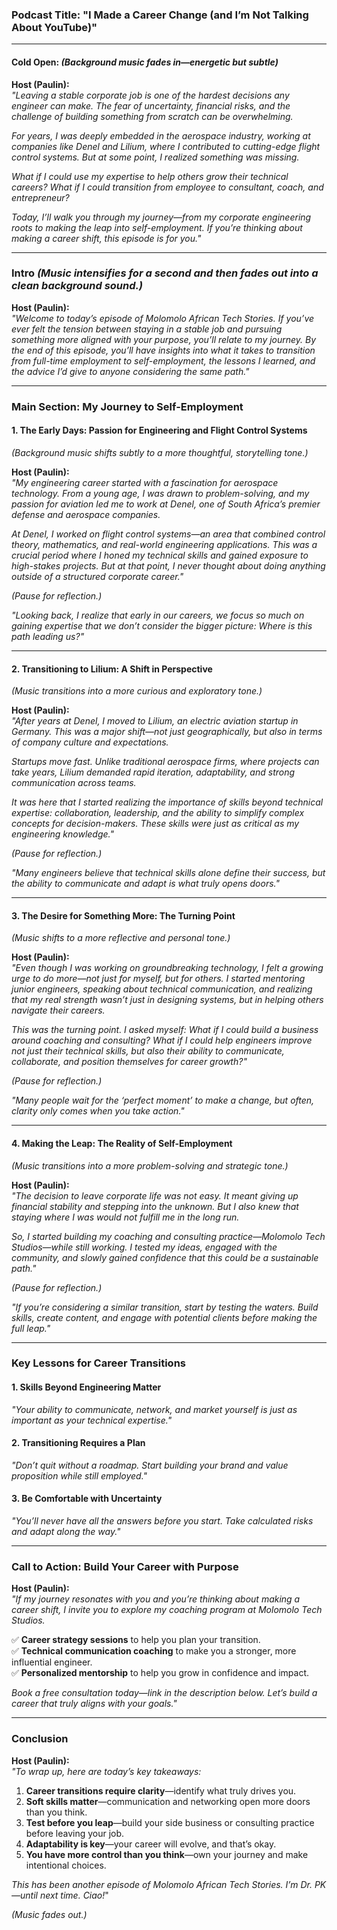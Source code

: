 ### **Podcast Title: "I Made a Career Change (and I’m Not Talking About YouTube)"**  

---

#### **Cold Open:** *(Background music fades in—energetic but subtle)*  

**Host (Paulin):**  
*"Leaving a stable corporate job is one of the hardest decisions any engineer can make. The fear of uncertainty, financial risks, and the challenge of building something from scratch can be overwhelming.*  

*For years, I was deeply embedded in the aerospace industry, working at companies like Denel and Lilium, where I contributed to cutting-edge flight control systems. But at some point, I realized something was missing.*  

*What if I could use my expertise to help others grow their technical careers? What if I could transition from employee to consultant, coach, and entrepreneur?*  

*Today, I’ll walk you through my journey—from my corporate engineering roots to making the leap into self-employment. If you’re thinking about making a career shift, this episode is for you."*  

---

### **Intro** *(Music intensifies for a second and then fades out into a clean background sound.)*  

**Host (Paulin):**  
*"Welcome to today’s episode of Molomolo African Tech Stories. If you’ve ever felt the tension between staying in a stable job and pursuing something more aligned with your purpose, you’ll relate to my journey. By the end of this episode, you’ll have insights into what it takes to transition from full-time employment to self-employment, the lessons I learned, and the advice I’d give to anyone considering the same path."*  

---

### **Main Section: My Journey to Self-Employment**  

#### **1. The Early Days: Passion for Engineering and Flight Control Systems**  
*(Background music shifts subtly to a more thoughtful, storytelling tone.)*  

**Host (Paulin):**  
*"My engineering career started with a fascination for aerospace technology. From a young age, I was drawn to problem-solving, and my passion for aviation led me to work at Denel, one of South Africa’s premier defense and aerospace companies.*  

*At Denel, I worked on flight control systems—an area that combined control theory, mathematics, and real-world engineering applications. This was a crucial period where I honed my technical skills and gained exposure to high-stakes projects. But at that point, I never thought about doing anything outside of a structured corporate career."*  

*(Pause for reflection.)*  

*"Looking back, I realize that early in our careers, we focus so much on gaining expertise that we don’t consider the bigger picture: Where is this path leading us?"*  

---

#### **2. Transitioning to Lilium: A Shift in Perspective**  
*(Music transitions into a more curious and exploratory tone.)*  

**Host (Paulin):**  
*"After years at Denel, I moved to Lilium, an electric aviation startup in Germany. This was a major shift—not just geographically, but also in terms of company culture and expectations.*  

*Startups move fast. Unlike traditional aerospace firms, where projects can take years, Lilium demanded rapid iteration, adaptability, and strong communication across teams.*  

*It was here that I started realizing the importance of skills beyond technical expertise: collaboration, leadership, and the ability to simplify complex concepts for decision-makers. These skills were just as critical as my engineering knowledge."*  

*(Pause for reflection.)*  

*"Many engineers believe that technical skills alone define their success, but the ability to communicate and adapt is what truly opens doors."*  

---

#### **3. The Desire for Something More: The Turning Point**  
*(Music shifts to a more reflective and personal tone.)*  

**Host (Paulin):**  
*"Even though I was working on groundbreaking technology, I felt a growing urge to do more—not just for myself, but for others. I started mentoring junior engineers, speaking about technical communication, and realizing that my real strength wasn’t just in designing systems, but in helping others navigate their careers.*  

*This was the turning point. I asked myself: What if I could build a business around coaching and consulting? What if I could help engineers improve not just their technical skills, but also their ability to communicate, collaborate, and position themselves for career growth?"*  

*(Pause for reflection.)*  

*"Many people wait for the ‘perfect moment’ to make a change, but often, clarity only comes when you take action."*  

---

#### **4. Making the Leap: The Reality of Self-Employment**  
*(Music transitions into a more problem-solving and strategic tone.)*  

**Host (Paulin):**  
*"The decision to leave corporate life was not easy. It meant giving up financial stability and stepping into the unknown. But I also knew that staying where I was would not fulfill me in the long run.*  

*So, I started building my coaching and consulting practice—Molomolo Tech Studios—while still working. I tested my ideas, engaged with the community, and slowly gained confidence that this could be a sustainable path."*  

*(Pause for reflection.)*  

*"If you’re considering a similar transition, start by testing the waters. Build skills, create content, and engage with potential clients before making the full leap."*  

---

### **Key Lessons for Career Transitions**  

#### **1. Skills Beyond Engineering Matter**  
*"Your ability to communicate, network, and market yourself is just as important as your technical expertise."*  

#### **2. Transitioning Requires a Plan**  
*"Don’t quit without a roadmap. Start building your brand and value proposition while still employed."*  

#### **3. Be Comfortable with Uncertainty**  
*"You’ll never have all the answers before you start. Take calculated risks and adapt along the way."*  

---

### **Call to Action: Build Your Career with Purpose**  

**Host (Paulin):**  
*"If my journey resonates with you and you’re thinking about making a career shift, I invite you to explore my coaching program at Molomolo Tech Studios.*  

✅ **Career strategy sessions** to help you plan your transition.  
✅ **Technical communication coaching** to make you a stronger, more influential engineer.  
✅ **Personalized mentorship** to help you grow in confidence and impact.  

*Book a free consultation today—link in the description below. Let’s build a career that truly aligns with your goals."*  

---

### **Conclusion**  

**Host (Paulin):**  
*"To wrap up, here are today’s key takeaways:*  

1. **Career transitions require clarity**—identify what truly drives you.  
2. **Soft skills matter**—communication and networking open more doors than you think.  
3. **Test before you leap**—build your side business or consulting practice before leaving your job.  
4. **Adaptability is key**—your career will evolve, and that’s okay.  
5. **You have more control than you think**—own your journey and make intentional choices.  

*This has been another episode of Molomolo African Tech Stories. I’m Dr. PK—until next time. Ciao!*"  

*(Music fades out.)*

